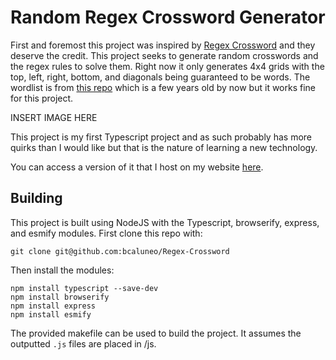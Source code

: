 # Random Regex Crossword Generator

First and foremost this project was inspired by [Regex Crossword](https://regexcrossword.com)
and they deserve the credit. This project seeks to generate random crosswords and the regex rules to solve them.
Right now it only generates 4x4 grids with the top, left, right, bottom, and diagonals
being guaranteed to be words. The wordlist is from [this repo](https://github.com/redbo/scrabble)
which is a few years old by now but it works fine for this project.

INSERT IMAGE HERE

This project is my first Typescript project and as such probably has more quirks than I would like but that is the nature of learning a new technology.

You can access a version of it that I host on my website [here](https://bcaluneo.com/regex/).

## Building

This project is built using NodeJS with the Typescript, browserify, express, and esmify modules. First clone this repo with:

`git clone git@github.com:bcaluneo/Regex-Crossword`

Then install the modules:
```
npm install typescript --save-dev
npm install browserify
npm install express
npm install esmify
```

The provided makefile can be used to build the project. It assumes the outputted `.js` files are placed in /js.
